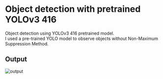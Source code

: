 # Object detection with pretrained YOLOv3 416
 Object detection using  YOLOv3 416 pretrained model. <br>
 I used a pre-trained YOLO model to observe objects without Non-Maximum Suppression Method. <br>
 ## Output 
 
![output](https://user-images.githubusercontent.com/79631281/187029969-41c47b52-400c-496c-8a15-474621301be1.png)
